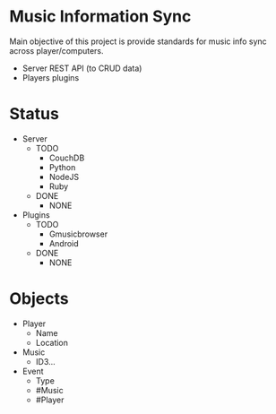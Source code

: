 # Music Information Sync

Main objective of this project is provide standards for music info sync across player/computers.

- Server REST API (to CRUD data)
- Players plugins

# Status

- Server
  - TODO
    - CouchDB
    - Python
    - NodeJS
    - Ruby
  - DONE
    - NONE
- Plugins
  - TODO
    - Gmusicbrowser
    - Android
  - DONE
    - NONE

# Objects

- Player
  - Name
  - Location
- Music
  - ID3...
- Event
  - Type
  - #Music
  - #Player
